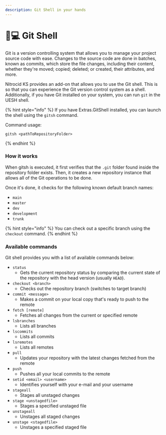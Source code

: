 ```yaml
---
description: Git Shell in your hands
---
```


# 👩💻 Git Shell

Git is a version controlling system that allows you to manage your project source code with ease. Changes to the source code are done in batches, known as commits, which store the file changes, including their content, whether they're moved; copied; deleted; or created, their attributes, and more.

Nitrocid KS provides an add-on that allows you to use the Git shell. This is so that you can experience the Git version control system as a shell. Additionally, if you have Git installed on your system, you can run `git` in the UESH shell.

{% hint style="info" %}
If you have Extras.GitShell installed, you can launch the shell using the `gitsh` command.

Command usage:

```
gitsh <pathToRepositoryFolder>
```
{% endhint %}

### How it works

When gitsh is executed, it first verifies that the `.git` folder found inside the repository folder exists. Then, it creates a new repository instance that allows all of the Git operations to be done.

Once it's done, it checks for the following known default branch names:

* `main`
* `master`
* `dev`
* `development`
* `trunk`

{% hint style="info" %}
You can check out a specific branch using the `checkout` command.
{% endhint %}

### Available commands

Git shell provides you with a list of available commands below:

* `status`
  * Gets the current repository status by comparing the current state of the repository with the head version (usually `HEAD`).
* `checkout <branch>`
  * Checks out the repository branch (switches to target branch)
* `commit <message>`
  * Makes a commit on your local copy that's ready to push to the remote
* `fetch [remote]`
  * Fetches all changes from the current or specified remote
* `lsbranches`
  * Lists all branches
* `lscommits`
  * Lists all commits
* `lsremotes`
  * Lists all remotes
* `pull`
  * Updates your repository with the latest changes fetched from the remote
* `push`
  * Pushes all your local commits to the remote
* `setid <email> <username>`
  * Identifies yourself with your e-mail and your username
* `stageall`
  * Stages all unstaged changes
* `stage <unstagedfile>`
  * Stages a specified unstaged file
* `unstageall`
  * Unstages all staged changes
* `unstage <stagedfile>`
  * Unstages a specified staged file
